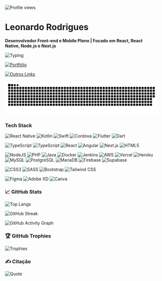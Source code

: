 ![Profile views](https://komarev.com/ghpvc/?username=leorodriguesdev&style=flat)

# Leonardo Rodrigues 
**Desenvolvedor Front-end e Mobile Pleno | Focado em React, React Native, Node.js e Next.js**

![Typing](https://readme-typing-svg.herokuapp.com?font=Fira+Code&size=24&duration=4000&pause=500&color=1DB954&width=435&lines=Front‑end+%2B+Mobile+Developer;React+%7C+React+Native+%7C+Next.js;Muito+código+e+café)

[![Portfólio](https://img.shields.io/badge/Portfólio-leorodrigues.dev-1DB954)](https://leorodrigues.dev)

[![Outros Links](https://img.shields.io/badge/Meus_Links-bio.link/leorodriguesdev-1DB954)](https://bio.link/leorodriguesdev)

![Snake animation](https://github.com/leorodriguesdev/leorodriguesdev/blob/main/blob/output/github-contribution-grid-snake.svg) 

### Tech Stack

<!-- Mobile -->
![React Native](https://img.shields.io/badge/React_native-414141?style=badge&logo=react)
![Kotlin](https://img.shields.io/badge/Kotlin-414141?style=badge&logo=kotlin)
![Swift](https://img.shields.io/badge/Swift-414141?style=badge&logo=swift)
![Cordova](https://img.shields.io/badge/Cordova-414141?style=badge&logo=apache-cordova)
![Flutter](https://img.shields.io/badge/Flutter-414141?style=badge&logo=Flutter&logoColor=2195ed)
![Dart](https://img.shields.io/badge/Dart-414141?style=badge&logo=dart)

<!-- Web -->
![TypeScript](https://img.shields.io/badge/Javascript-414141?style=badge&logo=javascript)
![TypeScript](https://img.shields.io/badge/Typescript-414141?style=badge&logo=typescript)
![React](https://img.shields.io/badge/React-414141?style=badge&logo=react)
![Angular](https://img.shields.io/badge/Angular-414141?style=badge&logo=angular&logoColor=ed2121)
![Next.js](https://img.shields.io/badge/Next.js-414141?style=badge&logo=next.js)
![HTML5](https://img.shields.io/badge/HTML5-414141?style=badge&logo=html5)

<!-- Backend -->
![NodeJS](https://img.shields.io/badge/Node.js-414141?style=badge&logo=node.js)
![PHP](https://img.shields.io/badge/php-414141?style=badge&logo=php)
![Java](https://img.shields.io/badge/Java-414141?style=badge&logo=openjdk&logoColor=ed2121)
![Docker](https://img.shields.io/badge/Docker-414141?style=badge&logo=docker)
![Jenkins](https://img.shields.io/badge/Jenkins-414141?style=badge&logo=jenkins)
![AWS](https://img.shields.io/badge/AWS-414141?style=badge&logo=amazon-aws&logoColor=orange)
![Vercel](https://img.shields.io/badge/Vercel-414141?style=badge&logo=vercel)
![Heroku](https://img.shields.io/badge/Heroku-414141?style=badge&logo=heroku&logoColor=430098)
![MySQL](https://img.shields.io/badge/Mysql-414141?style=badge&logo=mysql)
![PostgreSQL](https://img.shields.io/badge/Postgres-414141?style=badge&logo=postgresql)
![MariaDB](https://img.shields.io/badge/Mariadb-414141?style=badge&logo=mariadb)
![Firebase](https://img.shields.io/badge/Firebase-414141?style=badge&logo=firebase)
![Supabase](https://img.shields.io/badge/Supabase-414141?style=badge&logo=supabase)

<!-- Estilo -->
![CSS3](https://img.shields.io/badge/CSS3-414141?style=badge&logo=css3&logoColor=blue)
![SASS](https://img.shields.io/badge/SASS-414141?style=badge&logo=SASS)
![Bootstrap](https://img.shields.io/badge/Bootstrap-414141?style=badge&logo=bootstrap)
![Tailwind CSS](https://img.shields.io/badge/Tailwind%20CSS-414141?style=badge&logo=tailwind-css)

<!-- Demais -->
![Figma](https://img.shields.io/badge/Figma-414141?style=badge&logo=figma)
![Adobe XD](https://img.shields.io/badge/Adobe%20XD-414141?style=badge&logo=Adobe%20XD)
![Canva](https://img.shields.io/badge/Canva-414141?style=badge&logo=Canva)


### 📈 GitHub Stats

![Top Langs](https://github-readme-stats.vercel.app/api/top-langs/?username=leorodriguesdev&theme=dark&hide_border=false&include_all_commits=false&count_private=true&layout=compact)

![GitHub Streak](https://github-readme-streak-stats.herokuapp.com/?user=leorodriguesdev&theme=dark&hide_border=false)

![GitHub Activity Graph](https://github-readme-activity-graph.vercel.app/graph?username=leorodriguesdev&theme=github-compact)

### 🏆 GitHub Trophies

![Trophies](https://github-profile-trophy.vercel.app/?username=leorodriguesdev&theme=onestar&no-frame=false&no-bg=false&margin-w=4)


### ✍️ Citação

![Quote](https://quotes-github-readme.vercel.app/api?type=horizontal&theme=dark)